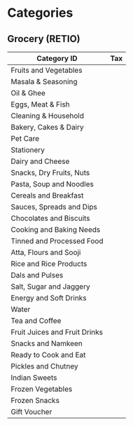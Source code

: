 # Categories

## Grocery (RETIO)

| Category ID                   | Tax |
| ----------------------------- | --- |
| Fruits and Vegetables         |     |
| Masala & Seasoning            |     |
| Oil & Ghee                    |     |
| Eggs, Meat & Fish             |     |
| Cleaning & Household          |     |
| Bakery, Cakes & Dairy         |     |
| Pet Care                      |     |
| Stationery                    |     |
| Dairy and Cheese              |     |
| Snacks, Dry Fruits, Nuts      |     |
| Pasta, Soup and Noodles       |     |
| Cereals and Breakfast         |     |
| Sauces, Spreads and Dips      |     |
| Chocolates and Biscuits       |     |
| Cooking and Baking Needs      |     |
| Tinned and Processed Food     |     |
| Atta, Flours and Sooji        |     |
| Rice and Rice Products        |     |
| Dals and Pulses               |     |
| Salt, Sugar and Jaggery       |     |
| Energy and Soft Drinks        |     |
| Water                         |     |
| Tea and Coffee                |     |
| Fruit Juices and Fruit Drinks |     |
| Snacks and Namkeen            |     |
| Ready to Cook and Eat         |     |
| Pickles and Chutney           |     |
| Indian Sweets                 |     |
| Frozen Vegetables             |     |
| Frozen Snacks                 |     |
| Gift Voucher                  |     |
